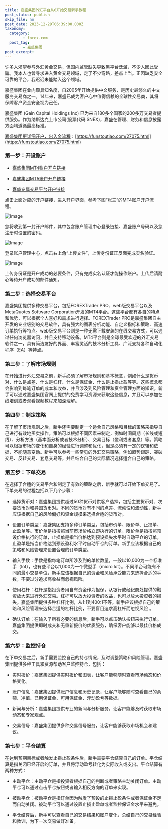```yaml
---
title: 嘉盛集团外汇平台从0开始交易新手教程
post_status: publish
skip_file: no
post_date: 2023-12-29T06:39:00.000Z
taxonomy:
  category:
        - forex-com
  post_tag:
        - 嘉盛集团
post_excerpt: 
---
```

许多人渴望参与外汇黄金交易，但国内监管缺失导致黑平台泛滥，不少人因此受骗。我本人也曾寻求进入黄金交易领域，走了不少弯路，差点上当。正因缺乏安全可靠的平台，我迟迟未能踏入这个领域。

嘉盛集团在业内颇具知名度，自2005年开始提供中文服务，是历史最悠久的中文服务交易商之一。14年来，嘉盛已成为客户心中值得信赖的全球性交易商，其将保障客户资金安全视为己任。

嘉盛集团 (Gain Capital Holdings Inc) 已为来自180多个国家的200多万交易者提供服务。作为纳斯达克上市公司(股票代码:SNEX)，嘉盛在管理、财务和信息披露方面均遵循最高标准。

[嘉盛集团更详细开户，出入金流程](https://funstoutiao.com/27075.html)：[https://funstoutiao.com/27075.html](https://funstoutiao.com/27075.html)

### 第一步：开设账户

* [嘉盛集团MT4账户开户链接](https://s.ssgg.net/jsmt4)

* [嘉盛集团MT5账户开户链接](https://s.ssgg.net/jsmt5)

* [嘉盛专属交易平台开户链接](https://s.ssgg.net/js)

点击上面对应的开户链接，进入开户界面，参考下图“张三”的MT4账户开户流程。

![Image](https://prod-files-secure.s3.us-west-2.amazonaws.com/39ed1227-6d7d-4570-be36-9ccd4a2c4241/7a167aea-686b-400d-af59-4e18eb607a40/640.png?X-Amz-Algorithm=AWS4-HMAC-SHA256&X-Amz-Content-Sha256=UNSIGNED-PAYLOAD&X-Amz-Credential=ASIAZI2LB4665L3W2V3H%2F20250524%2Fus-west-2%2Fs3%2Faws4_request&X-Amz-Date=20250524T221311Z&X-Amz-Expires=3600&X-Amz-Security-Token=IQoJb3JpZ2luX2VjEFEaCXVzLXdlc3QtMiJGMEQCIAtX9JiIe6TgzwIWm9KPzpCJsRfyChcie%2BDA7uRrtB3NAiBGdGGJfLOW6eQ%2F6Fv0u9pFCH9Mw1Jyng1T5xU4ib%2BO9Sr%2FAwgaEAAaDDYzNzQyMzE4MzgwNSIMFLjnLaAx0wN5QgHcKtwD3n35WSlba%2B8J4xuhKm3cpS1f0BaQ8jCn5FaSwuOvk2LJPoyQrvTvSiITtsQMvnj3yFF3PDxlZzFVdHmGH2lDjJIEPVxWb1nW7iOG%2FQPE3HDz3kDb56PCFpsHM4WF230pjg28%2BEHbAikl8jQyZ4vAPD6X9L53Kb3gbFVQkoEDV3CRsBbixVj1goq5afk%2BIpeCnAinK19BHXhDiR4u2DpbUMF981TSMOgJbbmN2oiyDqMGsu9%2Bb0UpOGyRrotv0NXY%2FCNIMIehEUvGSEO7jhbD2eqpShI5f8rlLFIitDTxRdu41AtC9akmGz1dE7xCYkCjBEQCIg3KBL29qW7Nm8krwyy2fxeWEOqO8oLCOF0LqdEihktkI0S8bcTJ3baHqGWYUx4TXSJYNcs8Iug9lCdnpH6hfaebyZs%2BvI9HXp%2B1s5b81QPOvk%2FyEJBQI66iWADynF6MfJqgPLfWqbPc%2FDSz%2BZuX2997WUrf7%2BnQNrKdaqbCTigGR6cAnPIIuduD47YDOlT4YovU7lZl0euxbp6wpa2YOdptLIJ%2Fx6eZLjnhuC0D1YzA4zXTQ5cWwiqyPBmf2YifRzgZYhKUTvdWxUvcu1vmn8chYisksq4zRqcwVXMnNG1jryPLdviwCc0ws%2F3HwQY6pgGndXawVbQws5rSRgdS3isZp%2FiSQF894hZBcavt%2FNqTfLhGbTksfVAmDJcDQBR%2FKzrHJ5279l962TtJQH11AHc5uDHwK%2FO8iHCJqzxNSBjWkQ%2FPIzQWKXhNAlKFfYKwJNqTYrnzVEcfpN6R3Ql2t7mrCVXvJifdvCsr6bMjpNc%2BBgaewXvuR%2Fpw%2FnjSp9dThvAGUhBkIjX%2Bsn%2FoWxFWyZOj6xeb6bfQ&X-Amz-Signature=de215d259c1bae849f6d2b20c44b1a1eef5f918f3be26bdc8dc060cf91555a7d&X-Amz-SignedHeaders=host&x-id=GetObject)

您将收到第一封开户邮件，其中包含账户管理中心登录链接、嘉盛账户号码以及您注册时设置的密码。

![Image](https://prod-files-secure.s3.us-west-2.amazonaws.com/39ed1227-6d7d-4570-be36-9ccd4a2c4241/eaa1c6b3-2877-4284-a0e1-530e222c27fb/image.png?X-Amz-Algorithm=AWS4-HMAC-SHA256&X-Amz-Content-Sha256=UNSIGNED-PAYLOAD&X-Amz-Credential=ASIAZI2LB4665L3W2V3H%2F20250524%2Fus-west-2%2Fs3%2Faws4_request&X-Amz-Date=20250524T221311Z&X-Amz-Expires=3600&X-Amz-Security-Token=IQoJb3JpZ2luX2VjEFEaCXVzLXdlc3QtMiJGMEQCIAtX9JiIe6TgzwIWm9KPzpCJsRfyChcie%2BDA7uRrtB3NAiBGdGGJfLOW6eQ%2F6Fv0u9pFCH9Mw1Jyng1T5xU4ib%2BO9Sr%2FAwgaEAAaDDYzNzQyMzE4MzgwNSIMFLjnLaAx0wN5QgHcKtwD3n35WSlba%2B8J4xuhKm3cpS1f0BaQ8jCn5FaSwuOvk2LJPoyQrvTvSiITtsQMvnj3yFF3PDxlZzFVdHmGH2lDjJIEPVxWb1nW7iOG%2FQPE3HDz3kDb56PCFpsHM4WF230pjg28%2BEHbAikl8jQyZ4vAPD6X9L53Kb3gbFVQkoEDV3CRsBbixVj1goq5afk%2BIpeCnAinK19BHXhDiR4u2DpbUMF981TSMOgJbbmN2oiyDqMGsu9%2Bb0UpOGyRrotv0NXY%2FCNIMIehEUvGSEO7jhbD2eqpShI5f8rlLFIitDTxRdu41AtC9akmGz1dE7xCYkCjBEQCIg3KBL29qW7Nm8krwyy2fxeWEOqO8oLCOF0LqdEihktkI0S8bcTJ3baHqGWYUx4TXSJYNcs8Iug9lCdnpH6hfaebyZs%2BvI9HXp%2B1s5b81QPOvk%2FyEJBQI66iWADynF6MfJqgPLfWqbPc%2FDSz%2BZuX2997WUrf7%2BnQNrKdaqbCTigGR6cAnPIIuduD47YDOlT4YovU7lZl0euxbp6wpa2YOdptLIJ%2Fx6eZLjnhuC0D1YzA4zXTQ5cWwiqyPBmf2YifRzgZYhKUTvdWxUvcu1vmn8chYisksq4zRqcwVXMnNG1jryPLdviwCc0ws%2F3HwQY6pgGndXawVbQws5rSRgdS3isZp%2FiSQF894hZBcavt%2FNqTfLhGbTksfVAmDJcDQBR%2FKzrHJ5279l962TtJQH11AHc5uDHwK%2FO8iHCJqzxNSBjWkQ%2FPIzQWKXhNAlKFfYKwJNqTYrnzVEcfpN6R3Ql2t7mrCVXvJifdvCsr6bMjpNc%2BBgaewXvuR%2Fpw%2FnjSp9dThvAGUhBkIjX%2Bsn%2FoWxFWyZOj6xeb6bfQ&X-Amz-Signature=3356703fc3cbcb69302db2b9157acf73f84ab7d67a03e3666e35b0cc9284da43&X-Amz-SignedHeaders=host&x-id=GetObject)

登录账户管理中心，点击右上角“上传文件”，上传身份证正反面完成实名验证。

![Image](https://prod-files-secure.s3.us-west-2.amazonaws.com/39ed1227-6d7d-4570-be36-9ccd4a2c4241/54090639-09fc-46b4-a135-e0289f707147/image.png?X-Amz-Algorithm=AWS4-HMAC-SHA256&X-Amz-Content-Sha256=UNSIGNED-PAYLOAD&X-Amz-Credential=ASIAZI2LB4665L3W2V3H%2F20250524%2Fus-west-2%2Fs3%2Faws4_request&X-Amz-Date=20250524T221311Z&X-Amz-Expires=3600&X-Amz-Security-Token=IQoJb3JpZ2luX2VjEFEaCXVzLXdlc3QtMiJGMEQCIAtX9JiIe6TgzwIWm9KPzpCJsRfyChcie%2BDA7uRrtB3NAiBGdGGJfLOW6eQ%2F6Fv0u9pFCH9Mw1Jyng1T5xU4ib%2BO9Sr%2FAwgaEAAaDDYzNzQyMzE4MzgwNSIMFLjnLaAx0wN5QgHcKtwD3n35WSlba%2B8J4xuhKm3cpS1f0BaQ8jCn5FaSwuOvk2LJPoyQrvTvSiITtsQMvnj3yFF3PDxlZzFVdHmGH2lDjJIEPVxWb1nW7iOG%2FQPE3HDz3kDb56PCFpsHM4WF230pjg28%2BEHbAikl8jQyZ4vAPD6X9L53Kb3gbFVQkoEDV3CRsBbixVj1goq5afk%2BIpeCnAinK19BHXhDiR4u2DpbUMF981TSMOgJbbmN2oiyDqMGsu9%2Bb0UpOGyRrotv0NXY%2FCNIMIehEUvGSEO7jhbD2eqpShI5f8rlLFIitDTxRdu41AtC9akmGz1dE7xCYkCjBEQCIg3KBL29qW7Nm8krwyy2fxeWEOqO8oLCOF0LqdEihktkI0S8bcTJ3baHqGWYUx4TXSJYNcs8Iug9lCdnpH6hfaebyZs%2BvI9HXp%2B1s5b81QPOvk%2FyEJBQI66iWADynF6MfJqgPLfWqbPc%2FDSz%2BZuX2997WUrf7%2BnQNrKdaqbCTigGR6cAnPIIuduD47YDOlT4YovU7lZl0euxbp6wpa2YOdptLIJ%2Fx6eZLjnhuC0D1YzA4zXTQ5cWwiqyPBmf2YifRzgZYhKUTvdWxUvcu1vmn8chYisksq4zRqcwVXMnNG1jryPLdviwCc0ws%2F3HwQY6pgGndXawVbQws5rSRgdS3isZp%2FiSQF894hZBcavt%2FNqTfLhGbTksfVAmDJcDQBR%2FKzrHJ5279l962TtJQH11AHc5uDHwK%2FO8iHCJqzxNSBjWkQ%2FPIzQWKXhNAlKFfYKwJNqTYrnzVEcfpN6R3Ql2t7mrCVXvJifdvCsr6bMjpNc%2BBgaewXvuR%2Fpw%2FnjSp9dThvAGUhBkIjX%2Bsn%2FoWxFWyZOj6xeb6bfQ&X-Amz-Signature=4d8c0ba3a7e645bc410956e7ef54d102252c49d9eea1f00a4b48a8fde3392faf&X-Amz-SignedHeaders=host&x-id=GetObject)

上传身份证是开户成功的必要条件，只有完成实名认证才能操作账户。上传后请耐心等待开户成功的邮件通知。

### 第二步：选择交易平台

嘉盛集团提供多种交易平台，包括FOREXTrader PRO、web版交易平台以及MetaQuotes Software Corporation开发的MT4平台。这些平台都有各自的特点和优势，可以根据个人喜好和需求进行选择。FOREXTrader PRO是嘉盛集团自主开发的专业级别的交易软件，具有强大的图表分析功能、自定义指标和策略、高速订单执行等特点。web版交易平台则是一种无需下载安装的在线交易方式，可以通过任何浏览器访问，并且支持移动设备。MT4平台则是全球最受欢迎的外汇交易软件之一，具有简洁友好的界面、丰富灵活的技术分析工具、广泛支持各种自动化程序（EA）等特点。

### 第三步：了解市场规则

在开始进行外汇交易之前，新手必须了解市场规则和基本概念，例如什么是货币对、什么是点差、什么是杠杆、什么是保证金、什么是止损止盈等等。这些概念都会影响到每笔订单的成本和收益，并且涉及到风险管理和资金管理方面的知识。新手可以通过嘉盛集团官网上提供的免费学习资源来获取这些信息，并且可以参加在线培训或者观看视频教程来加深理解。

### 第四步：制定策略

在了解了市场规则之后，新手还需要制定一个适合自己风格和目标的策略来指导自己进行有效地买卖操作。策略可以根据不同因素来制定，例如时间周期（长线或短线）、分析方法（基本面分析或者技术分析）、交易目标（盈利或者套息）等。策略可以根据市场的变化和自身的经验进行调整和优化，但是必须有一定的逻辑和依据，不能随意变动。新手可以参考一些常见的外汇交易策略，例如趋势跟踪、突破交易、反转交易、套息交易等，并且结合自己的实际情况选择适合自己的策略。

### 第五步：下单交易

在选择了合适的交易平台和制定了有效的策略之后，新手就可以开始下单交易了。下单交易的过程包括以下几个步骤：

* 选择货币对：嘉盛集团提供超过50种货币对供客户选择，包括主要货币对、次要货币对和异国货币对。不同的货币对有不同的点差、流动性和波动性，新手应该根据自己的风险偏好和资金规模来选择合适的货币对。

* 设置订单类型：嘉盛集团支持多种订单类型，包括市价单、限价单、止损单、止盈单等。市价单是指按照当前市场价格立即执行的订单，限价单是指按照预设价格执行的订单，止损单是指当价格达到预设损失水平时自动平仓的订单，止盈单是指当价格达到预设盈利水平时自动平仓的订单。新手应该根据自己的策略和风险管理来设置合理的订单类型。

* 输入手数：手数是指每笔订单所涉及到的单位数量，一般以10,000为一个标准手（lot），也有些平台以1,000为一个微型手（micro lot）。不同平台可能有不同的最小交易单位，新手应该根据自己的资金和风险承受能力来选择合适的手数，不要过分追求高收益而忽视风险。

* 使用杠杆：杠杆是指投资者用自有资金作为担保，从银行或经纪商处提供的融资放大来进行外汇交易。杠杆可以放大投资者的收益，也可以放大投资者的损失。嘉盛集团提供多种杠杆比例，从1:1到400:1不等。新手应该根据自己的策略和风险管理来选择合适的杠杆比例，不要盲目追求高杠杆而忽视风险 。

* 确认订单：在输入了所有必要的信息后，新手可以点击确认按钮来执行订单。嘉盛集团提供即时成交和无重新报价的优质服务，确保客户能够以最佳价格成交。

### 第六步：监控持仓

在下单交易之后，新手需要监控自己的持仓情况，及时调整策略和风险管理。嘉盛集团提供多种工具和资源帮助客户监控持仓，包括：

* 实时报价：嘉盛集团提供实时报价和图表，让客户能够随时查看市场动态和价格变化。

* 账户信息：嘉盛集团提供账户信息和历史记录，让客户能够随时查看自己的余额、净值、已用保证金、可用保证金、浮动盈亏等数据。

* 新闻与分析：嘉盛集团提供专业的新闻与分析服务，让客户能够及时获取市场动态和专家观点。

* 交易信号：嘉盛集团提供多种交易信号服务，让客户能够获取市场机会和建议。

### 第七步：平仓结算

在达到预期目标或者触发止损止盈条件后，新手需要平仓结算自己的订单。平仓结算是指关闭已经开启的订单，并且将浮动盈亏转化为实际收入或支出。平仓结算有两种方式：

* 主动平仓：主动平仓是指投资者根据自己的判断或者策略主动关闭订单。主动平仓可以通过点击平仓按钮或者输入相反方向的订单来实现。

* 被动平仓：被动平仓是指订单因为触发了预设的止损止盈条件或者保证金不足而自动关闭。被动平仓可以通过设置止损止盈单或者监控保证金水平来避免。

* 平仓结算后，新手可以查看自己的交易结果和账户变化，总结自己的交易经验和教训，为下一次交易做好准备。